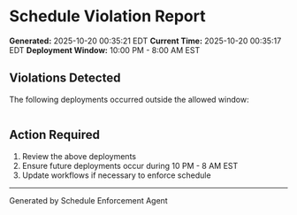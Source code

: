 # Schedule Violation Report

**Generated:** 2025-10-20 00:35:21 EDT
**Current Time:** 2025-10-20 00:35:17 EDT
**Deployment Window:** 10:00 PM - 8:00 AM EST

## Violations Detected

The following deployments occurred outside the allowed window:

```

```

## Action Required

1. Review the above deployments
2. Ensure future deployments occur during 10 PM - 8 AM EST
3. Update workflows if necessary to enforce schedule

---

Generated by Schedule Enforcement Agent
